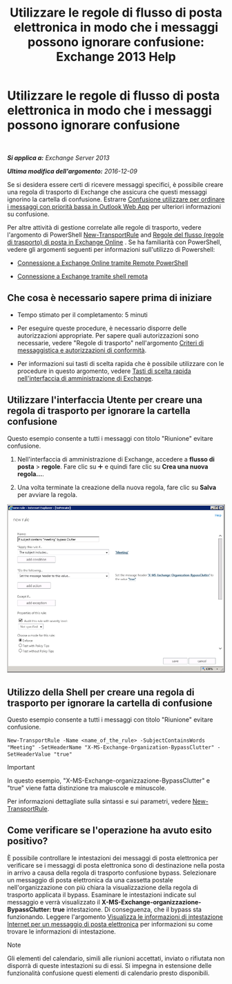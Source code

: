 ﻿---
title: 'Utilizzare le regole di flusso di posta elettronica in modo che i messaggi possono ignorare confusione: Exchange 2013 Help'
TOCTitle: Utilizzare le regole di flusso di posta elettronica in modo che i messaggi possono ignorare confusione
ms:assetid: 58e413f0-aa27-4307-bffd-4df03090a15e
ms:mtpsurl: https://technet.microsoft.com/it-it/library/Dn896639(v=EXCHG.150)
ms:contentKeyID: 64380508
ms.date: 05/22/2018
mtps_version: v=EXCHG.150
ms.translationtype: MT
---

# Utilizzare le regole di flusso di posta elettronica in modo che i messaggi possono ignorare confusione

 

_**Si applica a:** Exchange Server 2013_

_**Ultima modifica dell'argomento:** 2016-12-09_

Se si desidera essere certi di ricevere messaggi specifici, è possibile creare una regola di trasporto di Exchange che assicura che questi messaggi ignorino la cartella di confusione. Estrarre [Confusione utilizzare per ordinare i messaggi con priorità bassa in Outlook Web App](https://go.microsoft.com/fwlink/p/?linkid=528411) per ulteriori informazioni su confusione.

Per altre attività di gestione correlate alle regole di trasporto, vedere l'argomento di PowerShell [New-TransportRule](https://technet.microsoft.com/it-it/library/bb125138\(v=exchg.150\)) and [Regole del flusso (regole di trasporto) di posta in Exchange Online](https://technet.microsoft.com/it-it/library/jj919238\(v=exchg.150\)) . Se ha familiarità con PowerShell, vedere gli argomenti seguenti per informazioni sull'utilizzo di Powershell:

  - [Connessione a Exchange Online tramite Remote PowerShell](https://technet.microsoft.com/it-it/library/jj984289\(v=exchg.150\))

  - [Connessione a Exchange tramite shell remota](https://technet.microsoft.com/it-it/library/dd335083\(v=exchg.150\))

## Che cosa è necessario sapere prima di iniziare

  - Tempo stimato per il completamento: 5 minuti

  - Per eseguire queste procedure, è necessario disporre delle autorizzazioni appropriate. Per sapere quali autorizzazioni sono necessarie, vedere "Regole di trasporto" nell'argomento [Criteri di messaggistica e autorizzazioni di conformità](messaging-policy-and-compliance-permissions-exchange-2013-help.md).

  - Per informazioni sui tasti di scelta rapida che è possibile utilizzare con le procedure in questo argomento, vedere [Tasti di scelta rapida nell'interfaccia di amministrazione di Exchange](keyboard-shortcuts-in-the-exchange-admin-center-exchange-online-protection-help.md).

## Utilizzare l'interfaccia Utente per creare una regola di trasporto per ignorare la cartella confusione

Questo esempio consente a tutti i messaggi con titolo "Riunione" evitare confusione.

1.  Nell'interfaccia di amministrazione di Exchange, accedere a **flusso di posta** \> **regole**. Fare clic su ![Icona Aggiungi](images/JJ218640.c1e75329-d6d7-4073-a27d-498590bbb558(EXCHG.150).gif "Icona Aggiungi") e quindi fare clic su **Crea una nuova regola...**.

2.  Una volta terminate la creazione della nuova regola, fare clic su **Salva** per avviare la regola.

![Esempio immagine: Se nell'oggetto è contenuta la riunione, ignorare i messaggi secondari](images/Dn896639.75957aa4-4b2a-4142-92ff-07f8ccc64d82(EXCHG.150).png "Esempio immagine: Se nell'oggetto è contenuta la riunione, ignorare i messaggi secondari")

## Utilizzo della Shell per creare una regola di trasporto per ignorare la cartella di confusione

Questo esempio consente a tutti i messaggi con titolo "Riunione" evitare confusione.

    New-TransportRule -Name <name_of_the_rule> -SubjectContainsWords "Meeting" -SetHeaderName "X-MS-Exchange-Organization-BypassClutter" -SetHeaderValue "true"


> [!IMPORTANT]
> In questo esempio, "X-MS-Exchange-organizzazione-BypassClutter" e "true" viene fatta distinzione tra maiuscole e minuscole.



Per informazioni dettagliate sulla sintassi e sui parametri, vedere [New-TransportRule](https://technet.microsoft.com/it-it/library/bb125138\(v=exchg.150\)).

## Come verificare se l'operazione ha avuto esito positivo?

È possibile controllare le intestazioni dei messaggi di posta elettronica per verificare se i messaggi di posta elettronica sono di destinazione nella posta in arrivo a causa della regola di trasporto confusione bypass. Selezionare un messaggio di posta elettronica da una cassetta postale nell'organizzazione con più chiara la visualizzazione della regola di trasporto applicata il bypass. Esaminare le intestazioni indicate sul messaggio e verrà visualizzato il **X-MS-Exchange-organizzazione-BypassClutter: true** intestazione. Di conseguenza, che il bypass sta funzionando. Leggere l'argomento [Visualizza le informazioni di intestazione Internet per un messaggio di posta elettronica](https://go.microsoft.com/fwlink/p/?linkid=822530) per informazioni su come trovare le informazioni di intestazione.


> [!NOTE]
> Gli elementi del calendario, simili alle riunioni accettati, inviato o rifiutata non disporrà di queste intestazioni su di essi. Si impegna in estensione delle funzionalità confusione questi elementi di calendario presto disponibili.


